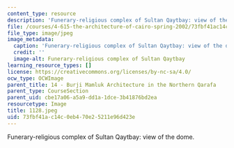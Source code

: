 ```yaml
---
content_type: resource
description: 'Funerary-religious complex of Sultan Qaytbay: view of the dome.'
file: /courses/4-615-the-architecture-of-cairo-spring-2002/73fbf41ac14c0eb470e25211e96d423e_1128.jpeg
file_type: image/jpeg
image_metadata:
  caption: 'Funerary-religious complex of Sultan Qaytbay: view of the dome.'
  credit: ''
  image-alt: Funerary-religious complex of Sultan Qaytbay
learning_resource_types: []
license: https://creativecommons.org/licenses/by-nc-sa/4.0/
ocw_type: OCWImage
parent_title: 14 - Burji Mamluk Architecture in the Northern Qarafa
parent_type: CourseSection
parent_uid: cbe17a06-a5a9-dd1a-1dce-3b41876bd2ea
resourcetype: Image
title: 1128.jpeg
uid: 73fbf41a-c14c-0eb4-70e2-5211e96d423e
---
```

Funerary-religious complex of Sultan Qaytbay: view of the dome.